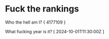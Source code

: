# Fuck the rankings

Who the hell am I?
{ 4177109 }

What fucking year is it?
[ 2024-10-01T11:30:00Z ]
